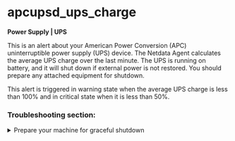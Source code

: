 # apcupsd_ups_charge

**Power Supply | UPS**

This is an alert about your American Power Conversion (APC) uninterruptible power supply (UPS) device. 
The Netdata Agent calculates the average UPS charge over
the last minute. The UPS is running on battery, and it will shut down if external power is not
restored. You should prepare any attached equipment for shutdown.

This alert is triggered in warning state when the average UPS charge is less than 100% and in
critical state when it is less than 50%.

### Troubleshooting section:

<details>
<summary>Prepare your machine for graceful shutdown</summary>

If you can't restore the power supply to this UPC, you should prepare your machine for graceful
shutdown.

</details>
